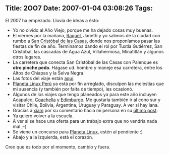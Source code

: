 Title: 2OO7
Date: 2007-01-04 03:08:26
Tags: 
---
<p>El 2007&#160;ha empezado. Lluvia de ideas a ésto:
</p>
<ul>
<li>Yo no olvido al Año Viejo, porque me ha dejado cosas muy buenas.</li>
<li>El viernes por la mañana, <a target="_blank" href="http://www.maggit.com.mx">Raquel</a>, Janeth y yo salimos de la ciudad con rumbo a <a target="_blank" href="http://es.wikipedia.org/wiki/San_Crist%C3%B3bal_de_las_Casas">San Cristóbal de las Casas</a>, donde nos proponíamos pasar las fiestas de fin de año. Terminamos dando el rol por Tuxtla Gutiérrez, San Cristóbal, las cascadas de Agua Azul, Villahermosa, Minatitlán y algunos otros lugares.</li>
<li>La carretera que conecta San Cristóbal de las Casas con Palenque es <strong>otro pinche pedo</strong>. Hágase ud. hombre y maneje esa carretera, entre los Altos de Chiapas y la Selva Negra.</li>
<li>Las fotos del viaje están <a target="_blank" href="http://damog.net/gallery/v/chiapas/">aquí</a>.</li>
<li>
<a target="_blank" href="http://pe.planetalinux.org">Planeta Linux Perú</a> ya está por fin arreglado, disculpen las molestias que mi ausencia (y también por falta de tiempo), les ocasionó.</li>
<li>Algunos de los viajes que tengo planeados ya para este año incluyen Acapulco, <a target="_blank" href="http://en.wikipedia.org/wiki/Coachella_Valley_Music_and_Arts_Festival">Coachella</a> y <a target="_blank" href="http://www.debconf.org">Edimburgo</a>. Me gustaría también ir al cono sur y visitar Chile, Bolivia, Argentina, Uruguay y Paraguay. A ver si hay lana.</li>
<li>Gracias a <a target="_blank" href="http://xiam.be">xiam</a> por su comentario hacia mi persona en su <a target="_blank" href="http://xiam.be/blog/view/Tierra-y-Libertad?id=6">último post</a>.</li>
<li>Ya quiero volver a la escuela.</li>
<li>A ver si se hace una oferta para un trabajo extra que no vendría nada mal ;-)</li>
<li>Se viene un concurso para <a target="_blank" href="http://www.planetalinux.org">Planeta Linux</a>, estén al pendiente :)</li>
<li>Abajo y a la izquierda, está el corazón.</li>
</ul>
<p>
Creo que es todo por el momento, cambio y fuera. </p>
